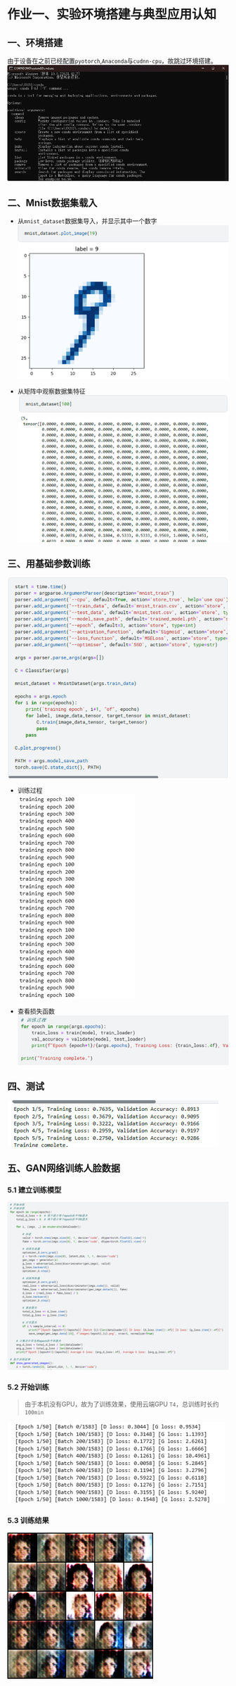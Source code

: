 # 作业一、实验环境搭建与典型应用认知

## 一、环境搭建
由于设备在之前已经配置`pyotorch`,`Anaconda`与`cudnn-cpu`，故跳过环境搭建。
![环境](image/conda环境.png)

## 二、Mnist数据集载入

* 从`mnist_dataset`数据集导入，并显示其中一个数字  
![2](image/2.png)

* 从矩阵中观察数据集特征  
![3](image/3.png)

## 三、用基础参数训练  
![4](image/4.png)

* 训练过程  
![5](image/5.png)

* 查看损失函数  
![6](image/6.png)

## 四、测试  
![7](image/7.png)

## 五、GAN网络训练人脸数据
### 5.1 建立训练模型
![8](image/8.png)

### 5.2 开始训练
> 由于本机没有GPU，故为了训练效果，使用云端GPU `T4`，总训练时长约`100min`

![9](image/9.png)

### 5.3 训练结果

![10](image/0_1000.png)
